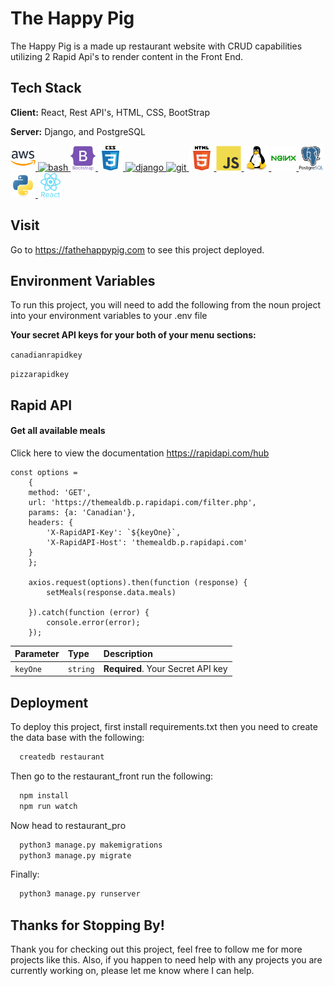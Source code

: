 # The Happy Pig

The Happy Pig is a made up restaurant website with CRUD capabilities utilizing 2 Rapid Api's
to render content in the Front End.


## Tech Stack

**Client:** React, Rest API's, HTML, CSS, BootStrap

**Server:** Django, and PostgreSQL

<p align="left"> <a href="https://aws.amazon.com" target="_blank" rel="noreferrer"> <img src="https://raw.githubusercontent.com/devicons/devicon/master/icons/amazonwebservices/amazonwebservices-original-wordmark.svg" alt="aws" width="40" height="40"/> </a> <a href="https://www.gnu.org/software/bash/" target="_blank" rel="noreferrer"> <img src="https://www.vectorlogo.zone/logos/gnu_bash/gnu_bash-icon.svg" alt="bash" width="40" height="40"/> </a> <a href="https://getbootstrap.com" target="_blank" rel="noreferrer"> <img src="https://raw.githubusercontent.com/devicons/devicon/master/icons/bootstrap/bootstrap-plain-wordmark.svg" alt="bootstrap" width="40" height="40"/> </a> <a href="https://www.w3schools.com/css/" target="_blank" rel="noreferrer"> <img src="https://raw.githubusercontent.com/devicons/devicon/master/icons/css3/css3-original-wordmark.svg" alt="css3" width="40" height="40"/> </a> <a href="https://www.djangoproject.com/" target="_blank" rel="noreferrer"> <img src="https://cdn.worldvectorlogo.com/logos/django.svg" alt="django" width="40" height="40"/> </a> <a href="https://git-scm.com/" target="_blank" rel="noreferrer"> <img src="https://www.vectorlogo.zone/logos/git-scm/git-scm-icon.svg" alt="git" width="40" height="40"/> </a> <a href="https://www.w3.org/html/" target="_blank" rel="noreferrer"> <img src="https://raw.githubusercontent.com/devicons/devicon/master/icons/html5/html5-original-wordmark.svg" alt="html5" width="40" height="40"/> </a> <a href="https://developer.mozilla.org/en-US/docs/Web/JavaScript" target="_blank" rel="noreferrer"> <img src="https://raw.githubusercontent.com/devicons/devicon/master/icons/javascript/javascript-original.svg" alt="javascript" width="40" height="40"/> </a> <a href="https://www.linux.org/" target="_blank" rel="noreferrer"> <img src="https://raw.githubusercontent.com/devicons/devicon/master/icons/linux/linux-original.svg" alt="linux" width="40" height="40"/> </a> <a href="https://www.nginx.com" target="_blank" rel="noreferrer"> <img src="https://raw.githubusercontent.com/devicons/devicon/master/icons/nginx/nginx-original.svg" alt="nginx" width="40" height="40"/> </a> <a href="https://www.postgresql.org" target="_blank" rel="noreferrer"> <img src="https://raw.githubusercontent.com/devicons/devicon/master/icons/postgresql/postgresql-original-wordmark.svg" alt="postgresql" width="40" height="40"/> </a> <a href="https://www.python.org" target="_blank" rel="noreferrer"> <img src="https://raw.githubusercontent.com/devicons/devicon/master/icons/python/python-original.svg" alt="python" width="40" height="40"/> </a> <a href="https://reactjs.org/" target="_blank" rel="noreferrer"> <img src="https://raw.githubusercontent.com/devicons/devicon/master/icons/react/react-original-wordmark.svg" alt="react" width="40" height="40"/> </a> </p>

## Visit

Go to https://fathehappypig.com to see this project deployed.


## Environment Variables

To run this project, you will need to add the following from the noun project into your 
environment variables to your .env file

**Your secret API keys for your both of your menu sections:**


`canadianrapidkey` 


`pizzarapidkey`


## Rapid API

#### Get all available meals
Click here to view the documentation https://rapidapi.com/hub

```http
const options = 
    {
    method: 'GET',
    url: 'https://themealdb.p.rapidapi.com/filter.php',
    params: {a: 'Canadian'},
    headers: {
        'X-RapidAPI-Key': `${keyOne}`,
        'X-RapidAPI-Host': 'themealdb.p.rapidapi.com'
    }
    };
    
    axios.request(options).then(function (response) {
        setMeals(response.data.meals)
        
    }).catch(function (error) {
        console.error(error);
    });

```

| Parameter | Type     | Description                |
| :-------- | :------- | :------------------------- |
| `keyOne` | `string` | **Required**. Your Secret API key |




## Deployment

To deploy this project, first install requirements.txt then you need to create the data base 
with the following:

```bash
  createdb restaurant
```
Then go to the restaurant_front run the following:

```bash
  npm install
  npm run watch
```
Now head to restaurant_pro

```bash
  python3 manage.py makemigrations
  python3 manage.py migrate
```
Finally:

```bash
  python3 manage.py runserver
```


## Thanks for Stopping By!

Thank you for checking out this project, feel free to follow me for more projects like this. Also,
if you happen to need help with any projects you are currently working on, please let me know where
I can help.
